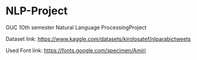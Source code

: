 # NLP-Project
GUC 1Oth semester Natural Language ProcessingProject


Dataset link: https://www.kaggle.com/datasets/kirolosatef/nlparabictweets

Used Font link: https://fonts.google.com/specimen/Amiri
